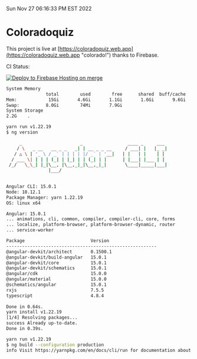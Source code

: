Sun Nov 27 06:16:33 PM EST 2022

# Coloradoquiz


This project is live at [https://coloradoquiz.web.app](https://coloradoquiz.web.app "colorado!") thanks to Firebase.

CI Status: 

[![Deploy to Firebase Hosting on merge](https://github.com/teamkushal/coloradoquiz/actions/workflows/firebase-hosting-merge.yml/badge.svg)](https://github.com/teamkushal/coloradoquiz/actions/workflows/firebase-hosting-merge.yml)

```bash
System Memory
               total        used        free      shared  buff/cache   available
Mem:            15Gi       4.6Gi       1.1Gi       1.6Gi       9.6Gi       8.7Gi
Swap:          8.0Gi        74Mi       7.9Gi
System Storage
2.2G	.
```
```bash
yarn run v1.22.19
$ ng version

     _                      _                 ____ _     ___
    / \   _ __   __ _ _   _| | __ _ _ __     / ___| |   |_ _|
   / △ \ | '_ \ / _` | | | | |/ _` | '__|   | |   | |    | |
  / ___ \| | | | (_| | |_| | | (_| | |      | |___| |___ | |
 /_/   \_\_| |_|\__, |\__,_|_|\__,_|_|       \____|_____|___|
                |___/
    

Angular CLI: 15.0.1
Node: 18.12.1
Package Manager: yarn 1.22.19
OS: linux x64

Angular: 15.0.1
... animations, cli, common, compiler, compiler-cli, core, forms
... localize, platform-browser, platform-browser-dynamic, router
... service-worker

Package                         Version
---------------------------------------------------------
@angular-devkit/architect       0.1500.1
@angular-devkit/build-angular   15.0.1
@angular-devkit/core            15.0.1
@angular-devkit/schematics      15.0.1
@angular/cdk                    15.0.0
@angular/material               15.0.0
@schematics/angular             15.0.1
rxjs                            7.5.5
typescript                      4.8.4
    
Done in 0.64s.
yarn install v1.22.19
[1/4] Resolving packages...
success Already up-to-date.
Done in 0.39s.
```
```bash
yarn run v1.22.19
$ ng build --configuration production
info Visit https://yarnpkg.com/en/docs/cli/run for documentation about this command.
```
